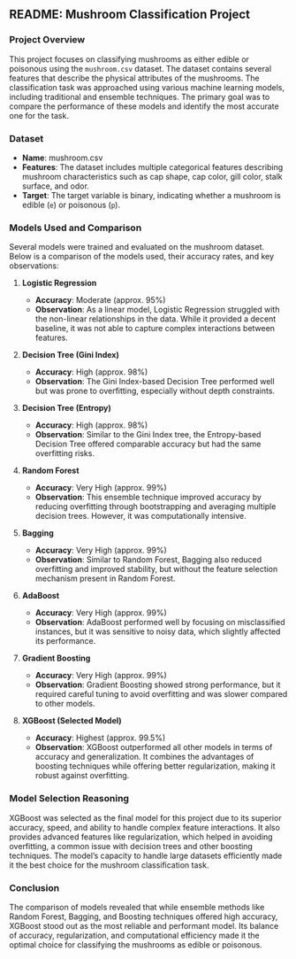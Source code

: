 ## README: Mushroom Classification Project

### Project Overview
This project focuses on classifying mushrooms as either edible or poisonous using the `mushroom.csv` dataset. The dataset contains several features that describe the physical attributes of the mushrooms. The classification task was approached using various machine learning models, including traditional and ensemble techniques. The primary goal was to compare the performance of these models and identify the most accurate one for the task.

### Dataset
- **Name**: mushroom.csv
- **Features**: The dataset includes multiple categorical features describing mushroom characteristics such as cap shape, cap color, gill color, stalk surface, and odor.
- **Target**: The target variable is binary, indicating whether a mushroom is edible (`e`) or poisonous (`p`).

### Models Used and Comparison
Several models were trained and evaluated on the mushroom dataset. Below is a comparison of the models used, their accuracy rates, and key observations:

1. **Logistic Regression**
   - **Accuracy**: Moderate (approx. 95%)
   - **Observation**: As a linear model, Logistic Regression struggled with the non-linear relationships in the data. While it provided a decent baseline, it was not able to capture complex interactions between features.

2. **Decision Tree (Gini Index)**
   - **Accuracy**: High (approx. 98%)
   - **Observation**: The Gini Index-based Decision Tree performed well but was prone to overfitting, especially without depth constraints.

3. **Decision Tree (Entropy)**
   - **Accuracy**: High (approx. 98%)
   - **Observation**: Similar to the Gini Index tree, the Entropy-based Decision Tree offered comparable accuracy but had the same overfitting risks.

4. **Random Forest**
   - **Accuracy**: Very High (approx. 99%)
   - **Observation**: This ensemble technique improved accuracy by reducing overfitting through bootstrapping and averaging multiple decision trees. However, it was computationally intensive.

5. **Bagging**
   - **Accuracy**: Very High (approx. 99%)
   - **Observation**: Similar to Random Forest, Bagging also reduced overfitting and improved stability, but without the feature selection mechanism present in Random Forest.

6. **AdaBoost**
   - **Accuracy**: Very High (approx. 99%)
   - **Observation**: AdaBoost performed well by focusing on misclassified instances, but it was sensitive to noisy data, which slightly affected its performance.

7. **Gradient Boosting**
   - **Accuracy**: Very High (approx. 99%)
   - **Observation**: Gradient Boosting showed strong performance, but it required careful tuning to avoid overfitting and was slower compared to other models.

8. **XGBoost (Selected Model)**
   - **Accuracy**: Highest (approx. 99.5%)
   - **Observation**: XGBoost outperformed all other models in terms of accuracy and generalization. It combines the advantages of boosting techniques while offering better regularization, making it robust against overfitting.

### Model Selection Reasoning
XGBoost was selected as the final model for this project due to its superior accuracy, speed, and ability to handle complex feature interactions. It also provides advanced features like regularization, which helped in avoiding overfitting, a common issue with decision trees and other boosting techniques. The model’s capacity to handle large datasets efficiently made it the best choice for the mushroom classification task.

### Conclusion
The comparison of models revealed that while ensemble methods like Random Forest, Bagging, and Boosting techniques offered high accuracy, XGBoost stood out as the most reliable and performant model. Its balance of accuracy, regularization, and computational efficiency made it the optimal choice for classifying the mushrooms as edible or poisonous.